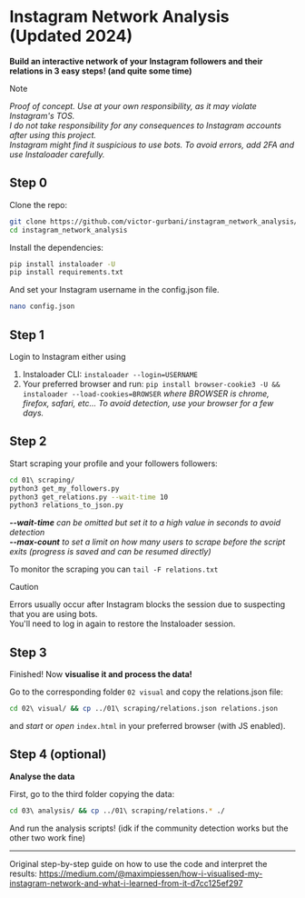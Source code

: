 # Instagram Network Analysis (Updated 2024)

**Build an interactive network of your Instagram followers and their relations in 3 easy steps! (and quite some time)**

> [!NOTE]
> _Proof of concept. Use at your own responsibility, as it may violate Instagram's TOS._\
> _I do not take responsibility for any consequences to Instagram accounts after using this project._\
> _Instagram might find it suspicious to use bots. To avoid errors, add 2FA and use Instaloader carefully._

## Step 0

Clone the repo:
```bash
git clone https://github.com/victor-gurbani/instagram_network_analysis/
cd instagram_network_analysis 
```
Install the dependencies:
```bash
pip install instaloader -U
pip install requirements.txt
```
And set your Instagram username in the config.json file.
```bash
nano config.json
```

## Step 1

Login to Instagram either using

 1. Instaloader CLI: `instaloader --login=USERNAME`
 2. Your preferred browser and run: `pip install browser-cookie3 -U && instaloader --load-cookies=BROWSER` _where BROWSER is chrome, firefox, safari, etc... To avoid detection, use your browser for a few days._

## Step 2 

Start scraping your profile and your followers followers:
```bash
cd 01\ scraping/
python3 get_my_followers.py
python3 get_relations.py --wait-time 10
python3 relations_to_json.py
```
_**--wait-time** can be omitted but set it to a high value in seconds to avoid detection\
**--max-count** to set a limit on how many users to scrape before the script exits (progress is saved and can be resumed directly)_

To monitor the scraping you can `tail -F relations.txt `

> [!CAUTION]
> Errors usually occur after Instagram blocks the session due to suspecting that you are using bots.\
> You'll need to log in again to restore the Instaloader session.

## Step 3 

Finished! Now **visualise it and process the data!**

Go to the corresponding folder `02 visual` and copy the relations.json file:
```bash
cd 02\ visual/ && cp ../01\ scraping/relations.json relations.json
```
and _start_ or _open_ `index.html` in your preferred browser (with JS enabled).

## Step 4 (optional)

**Analyse the data**

First, go to the third folder copying the data:
```bash
cd 03\ analysis/ && cp ../01\ scraping/relations.* ./
```
And run the analysis scripts! (idk if the community detection works but the other two work fine)

---

Original step-by-step guide on how to use the code and interpret the results: https://medium.com/@maximpiessen/how-i-visualised-my-instagram-network-and-what-i-learned-from-it-d7cc125ef297
